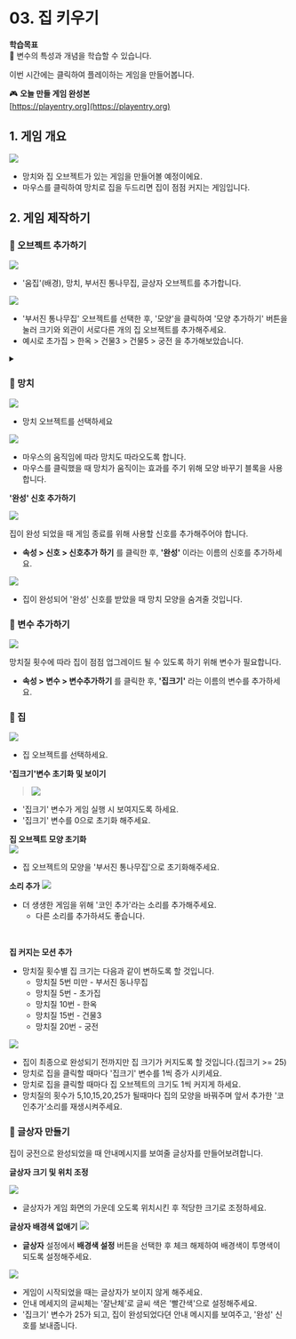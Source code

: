 # 03. 집 키우기 

**학습목표**   
🚩 변수의 특성과 개념을 학습할 수 있습니다.

이번 시간에는 클릭하여 플레이하는 게임을 만들어봅니다.
  

🎮  **오늘 만들 게임 완성본**   
[https://playentry.org](https://playentry.org) 


## 1. 게임 개요 
![](/img/03_집키우기/3_13.png)

- 망치와 집 오브젝트가 있는 게임을 만들어볼 예정이에요. 
- 마우스를 클릭하여 망치로 집을 두드리면 집이 점점 커지는 게임입니다. 




## 2. 게임 제작하기 

### 🧩 오브젝트 추가하기

![](/img/03_집키우기/3_14.png)

- '움집'(배경), 망치, 부서진 통나무집, 글상자 오브젝트를 추가합니다. 

![](/img/03_집키우기/3_15.png)
- '부서진 통나무집' 오브젝트를 선택한 후, '모양'을 클릭하여 '모양 추가하기' 버튼을 눌러 크기와 외관이 서로다른 개의 집 오브젝트를 추가해주세요.
- 예시로 초가집 > 한옥 > 건물3 > 건물5 > 궁전 을 추가해보았습니다. 


<details>

<summary>  </summary >

</details> 

### 🧩 망치 

![](/img/03_집키우기/3_망치.png)
- 망치 오브젝트를 선택하세요

![](/img/03_집키우기/3_16.png)

- 마우스의 움직임에 따라 망치도 따라오도록 합니다. 
- 마우스를 클릭했을 때 망치가 움직이는 효과를 주기 위해 모양 바꾸기 블록을 사용합니다. 
  

**'완성' 신호 추가하기** 

![](/img/03_집키우기/3_17.png)

집이 완성 되었을 때 게임 종료를 위해 사용할 신호를 추가해주어야 합니다. 
- **속성 > 신호 > 신호추가 하기** 를 클릭한 후, **'완성'** 이라는 이름의 신호를 추가하세요. 

![](/img/03_집키우기/3_18.png)

- 집이 완성되어 '완성' 신호를 받았을 때 망치 모양을 숨겨줄 것입니다. 


### 🧩 변수 추가하기 

![](/img/03_집키우기/3_19.png)

망치질 횟수에 따라 집이 점점 업그레이드 될 수 있도록 하기 위해 변수가 필요합니다. 
- **속성 > 변수 > 변수추가하기** 를 클릭한 후, **'집크기'** 라는 이름의 변수를 추가하세요.

### 🧩 집 
![](/img/03_집키우기/3_집.png)   
- 집 오브젝트를 선택하세요.


**'집크기'변수 초기화 및 보이기**    
> ![](/img/03_집키우기/3_20.png)    

- '집크기' 변수가 게임 실행 시 보여지도록 하세요.
- '집크기' 변수를 0으로 초기화 해주세요. 

**집 오브젝트 모양 초기화**   
![](/img/03_집키우기/3_24.png)  
- 집 오브젝트의 모양을 '부서진 통나무집'으로 초기화해주세요. 



**소리 추가**
![](/img/03_집키우기/3_23.png) 
- 더 생생한 게임을 위해 '코인 추가'라는 소리를 추가해주세요.   
  -  다른 소리를 추가하셔도 좋습니다. 


<br> 

**집 커지는 모션 추가**   

- 망치질 횟수별 집 크기는 다음과 같이 변하도록 할 것입니다. 
  - 망치질 5번 미만 - 부서진 동나무집 <br>
  - 망치질 5번 - 초가집 <br>
  - 망치질 10번 - 한옥 <br>
  - 망치질 15번 - 건물3 <br>
  - 망치질 20번 - 궁전 
  
![](/img/03_집키우기/3_21.png)  

- 집이 최종으로 완성되기 전까지만 집 크기가 커지도록 할 것입니다.(집크기 >= 25)
- 망치로 집을 클릭할 때마다 '집크기' 변수를 1씩 증가 시키세요.
- 망치로 집을 클릭할 때마다 집 오브젝트의 크기도 1씩 커지게 하세요.
- 망치질의 횟수가 5,10,15,20,25가 될때마다 집의 모양을 바꿔주며 앞서 추가한 '코인추가'소리를 재생시켜주세요.


### 🧩 글상자 만들기

집이 궁전으로 완성되었을 때 안내메시지를 보여줄 글상자를 만들어보려합니다.

**글상자 크기 및 위치 조정** 

![](/img/03_집키우기/3_26.png)  
- 글상자가 게임 화면의 가운데 오도록 위치시킨 후 적당한 크기로 조정하세요. 

**글상자 배경색 없애기** 
![](/img/03_집키우기/3_27.png) 
- **글상자** 설정에서 **배경색 설정** 버튼을 선택한 후 체크 해제하여 배경색이 투명색이 되도록 설정해주세요. 


![](/img/03_집키우기/3_25.png)  

- 게임이 시작되었을 때는 글상자가 보이지 않게 해주세요. 
- 안내 메세지의 글씨체는 '잘난체'로 글씨 색은 '빨간색'으로 설정해주세요. 
- '집크기' 변수가 25가 되고, 집이 완성되었다뎐 안내 메시지를 보여주고, '완성' 신호를 보내줍니다. 


















